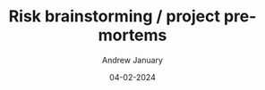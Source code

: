 ---
layout: post

title: "Risk brainstorming / project pre-mortems"
description: 
summary: Lorem ipsum dolor sit amet, consectetur adipiscing elit, sed do eiusmod tempor incididunt ut labore et dolore magna aliqua. Ut enim ad minim veniam, quis nostrud exercitation ullamco laboris nisi ut aliquip ex ea commodo consequat. Duis aute irure dolor in reprehenderit in voluptate velit esse cillum dolore eu fugiat nulla pariatur.

date: 04-02-2024
comingSoon: true

author: Andrew January
role: Lead Test Engineer
bio:
profile:
---